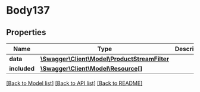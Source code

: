 # Body137

## Properties
Name | Type | Description | Notes
------------ | ------------- | ------------- | -------------
**data** | [**\Swagger\Client\Model\ProductStreamFilter**](ProductStreamFilter.md) |  | [optional] 
**included** | [**\Swagger\Client\Model\Resource[]**](Resource.md) |  | [optional] 

[[Back to Model list]](../../README.md#documentation-for-models) [[Back to API list]](../../README.md#documentation-for-api-endpoints) [[Back to README]](../../README.md)

